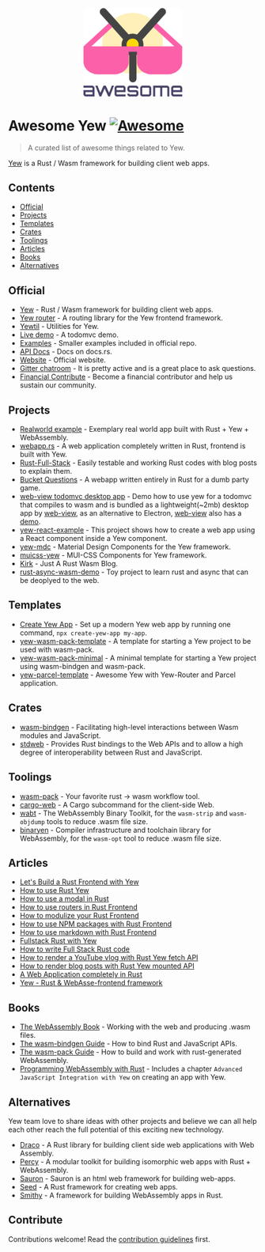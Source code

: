 <div align="center">

  <img src="logo.svg" width="200" />
</div>

# Awesome Yew [![Awesome](https://awesome.re/badge.svg)](https://awesome.re)

> A curated list of awesome things related to Yew. 

[Yew](https://github.com/yewstack/yew) is a Rust / Wasm framework for building client web apps.


## Contents
- [Official](#official)
- [Projects](#projects)
- [Templates](#templates)
- [Crates](#crates)
- [Toolings](#toolings)
- [Articles](#articles)
- [Books](#books)
- [Alternatives](#alternatives)

## Official

- [Yew](https://github.com/yewstack/yew) - Rust / Wasm framework for building client web apps.
- [Yew router](https://github.com/yewstack/yew_router) - A routing library for the Yew frontend framework.
- [Yewtil](https://github.com/yewstack/yewtil) - Utilities for Yew.
- [Live demo](https://yew-todomvc.netlify.com) - A todomvc demo.
- [Examples](https://github.com/yewstack/yew/tree/master/examples) - Smaller examples included in official repo.
- [API Docs](https://docs.rs/yew) - Docs on docs.rs.
- [Website](https://yew.rs/) - Official website.
- [Gitter chatroom](https://gitter.im/yewframework/Lobby) - It is pretty active and is a great place to ask questions.
- [Financial Contribute](https://opencollective.com/yew) - Become a financial contributor and help us sustain our community.

## Projects

- [Realworld example](https://github.com/jetli/rust-yew-realworld-example-app) - Exemplary real world app built with Rust + Yew + WebAssembly.
- [webapp.rs](https://github.com/saschagrunert/webapp.rs) - A web application completely written in Rust, frontend is built with Yew.
- [Rust-Full-Stack](https://github.com/steadylearner/Rust-Full-Stack) - Easily testable and working Rust codes with blog posts to explain them.
- [Bucket Questions](https://github.com/hgzimmerman/BucketQuestions) - A webapp written entirely in Rust for a dumb party game.
- [web-view todomvc desktop app](https://github.com/Extrawurst/rust-webview-todomvc-yew) - Demo how to use yew for a todomvc that compiles to wasm and is bundled as a lightweight(~2mb) desktop app by [web-view](https://github.com/Boscop/web-view), as an alternative to Electron, [web-view](https://github.com/Boscop/web-view) also has a [demo](https://github.com/Boscop/web-view/tree/master/examples#todo-yew).
- [yew-react-example](https://github.com/hobofan/yew-react-example) - This project shows how to create a web app using a React component inside a Yew component.
- [yew-mdc](https://github.com/Follpvosten/yew-mdc) - Material Design Components for the Yew framework.
- [muicss-yew](https://github.com/AlephAlpha/muicss-yew) - MUI-CSS Components for Yew framework.
- [Kirk](https://github.com/stkevintan/Kirk) - Just A Rust Wasm Blog.
- [rust-async-wasm-demo](https://github.com/extraymond/rust-async-wasm-demo) - Toy project to learn rust and async that can be deoplyed to the web.

## Templates

- [Create Yew App](https://github.com/jetli/create-yew-app) - Set up a modern Yew web app by running one command, `npx create-yew-app my-app`. 
- [yew-wasm-pack-template](https://github.com/yewstack/yew-wasm-pack-template) - A template for starting a Yew project to be used with wasm-pack.
- [yew-wasm-pack-minimal](https://github.com/yewstack/yew-wasm-pack-minimal) - A minimal template for starting a Yew project using wasm-bindgen and wasm-pack.
- [yew-parcel-template](https://github.com/spielrs/yew-parcel-template) - Awesome Yew with Yew-Router and Parcel application.

## Crates

- [wasm-bindgen](https://github.com/rustwasm/wasm-bindgen) - Facilitating high-level interactions between Wasm modules and JavaScript.
- [stdweb](https://github.com/koute/stdweb) - Provides Rust bindings to the Web APIs and to allow a high degree of interoperability between Rust and JavaScript.

## Toolings

- [wasm-pack](https://github.com/rustwasm/wasm-pack) - Your favorite rust -> wasm workflow tool.
- [cargo-web](https://github.com/koute/cargo-web) - A Cargo subcommand for the client-side Web.
- [wabt](https://github.com/WebAssembly/wabt) - The WebAssembly Binary Toolkit, for the `wasm-strip` and `wasm-objdump` tools to reduce .wasm file size.
- [binaryen](https://github.com/WebAssembly/binaryen) - Compiler infrastructure and toolchain library for WebAssembly, for the `wasm-opt` tool to reduce .wasm file size.

## Articles

- [Let's Build a Rust Frontend with Yew](https://dev.to/deciduously/lets-build-a-rust-frontend-with-yew---part-1-3k2o)
- [How to use Rust Yew](https://www.steadylearner.com/blog/read/How-to-use-Rust-Yew)
- [How to use a modal in Rust](https://www.steadylearner.com/blog/read/How-to-use-a-modal-in-Rust)
- [How to use routers in Rust Frontend](https://www.steadylearner.com/blog/read/How-to-use-routers-in-Rust-Frontend)
- [How to modulize your Rust Frontend](https://www.steadylearner.com/blog/read/How-to-modulize-your-Rust-Frontend)
- [How to use NPM packages with Rust Frontend](https://www.steadylearner.com/blog/read/How-to-use-NPM-packages-with-Rust-Frontend)
- [How to use markdown with Rust Frontend](https://www.steadylearner.com/blog/read/How-to-use-markdown-with-Rust-Frontend)
- [Fullstack Rust with Yew](https://www.steadylearner.com/blog/read/Fullstack-Rust-with-Yew)
- [How to write Full Stack Rust code](https://www.steadylearner.com/blog/read/How-to-write-Full-Stack-Rust-code)
- [How to render a YouTube vlog with Rust Yew fetch API](https://www.steadylearner.com/blog/read/How-to-render-a-YouTube-vlog-with-Rust-Yew-fetch-API)
- [How to render blog posts with Rust Yew mounted API](https://www.steadylearner.com/blog/read/How-to-render-blog-posts-with-Rust-Yew-mounted-API)
- [A Web Application completely in Rust](https://medium.com/@saschagrunert/a-web-application-completely-in-rust-6f6bdb6c4471)
- [Yew - Rust & WebAsse-frontend framework](https://sudonull.com/posts/16392-Yew-Rust-WebAsse-frontend-framework)

## Books

- [The WebAssembly Book](https://rustwasm.github.io/docs/book/) - Working with the web and producing .wasm files.
- [The wasm-bindgen Guide](https://rustwasm.github.io/docs/wasm-bindgen/) - How to bind Rust and JavaScript APIs.
- [The wasm-pack Guide](https://rustwasm.github.io/docs/wasm-pack/) - How to build and work with rust-generated WebAssembly. 
- [Programming WebAssembly with Rust](https://pragprog.com/book/khrust/programming-webassembly-with-rust) - Includes a chapter `Advanced JavaScript Integration with Yew` on creating an app with Yew.

## Alternatives

Yew team love to share ideas with other projects and believe we can all help each other reach the full potential of this exciting new technology.

- [Draco](https://github.com/utkarshkukreti/draco) - A Rust library for building client side web applications with Web Assembly.
- [Percy](https://github.com/chinedufn/percy) - A modular toolkit for building isomorphic web apps with Rust + WebAssembly.
- [Sauron](https://github.com/ivanceras/sauron) - Sauron is an html web framework for building web-apps.
- [Seed](https://github.com/seed-rs/seed) - A Rust framework for creating web apps.
- [Smithy](https://github.com/rbalicki2/smithy) - A framework for building WebAssembly apps in Rust.

## Contribute

Contributions welcome! Read the [contribution guidelines](CONTRIBUTING.md) first.
